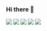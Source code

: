 ### Hi there 👋


[![](https://raw.githubusercontent.com/mramiroz/github-profile-summary-cards-example/master/profile-summary-card-output/city_lights/0-profile-details.svg)](https://github.com/mramiroz/github-profile-summary-cards)
[![](https://raw.githubusercontent.com/mramiroz/github-profile-summary-cards-example/master/profile-summary-card-output/city_lights/1-repos-per-language.svg)](https://github.com/mramiroz/github-profile-summary-cards) 
[![](https://raw.githubusercontent.com/mramiroz/github-profile-summary-cards-example/master/profile-summary-card-output/city_lights/2-most-commit-language.svg)](https://github.com/mramiroz/github-profile-summary-cards)
[![](https://raw.githubusercontent.com/mramiroz/github-profile-summary-cards-example/master/profile-summary-card-output/city_lights/3-stats.svg)](https://github.com/mramiroz/github-profile-summary-cards) [![](https://raw.githubusercontent.com/mramiroz/github-profile-summary-cards-example/master/profile-summary-card-output/city_lights/4-productive-time.svg)](https://github.com/mramiroz/github-profile-summary-cards)
